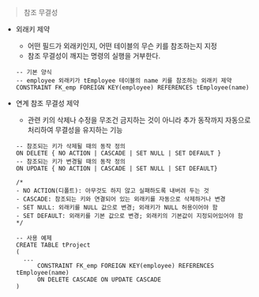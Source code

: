 > 참조 무결성

* 외래키 제약

  * 어떤 필드가 외래키인지, 어떤 테이블의 무슨 키를 참조하는지 지정
  * 참조 무결성이 깨지는 명령의 실행을 거부한다.

  ```mssql
  -- 기본 양식
  -- employee 외래키가 tEmployee 테이블의 name 키를 참조하는 외래키 제약
  CONSTRAINT FK_emp FOREIGN KEY(employee) REFERENCES tEmployee(name)
  ```

* 연계 참조 무결성 제약

  * 관련 키의 삭제나 수정을 무조건 금지하는 것이 아니라 추가 동작까지 자동으로 처리하여 무결성을 유지하는 기능

  ```mssql
  -- 참조되는 키가 삭제될 때의 동작 정의
  ON DELETE { NO ACTION | CASCADE | SET NULL | SET DEFAULT }
  -- 참조되는 키가 변경될 때의 동작 정의
  ON UPDATE { NO ACTION | CASCADE | SET NULL | SET DEFAULT}

  /*
  - NO ACTION(디폴트): 아무것도 하지 않고 실패하도록 내버려 두는 것
  - CASCADE: 참조되는 키와 연결되어 있는 외래키를 자동으로 삭제하거나 변경
  - SET NULL: 외래키를 NULL 값으로 변경; 외래키가 NULL 허용이어야 함
  - SET DEFAULT: 외래키를 기본 값으로 변경; 외래키의 기본값이 지정되어있어야 함
  */

  -- 사용 예제
  CREATE TABLE tProject
  (
  	...
    	CONSTRAINT FK_emp FOREIGN KEY(employee) REFERENCES tEmployee(name)
    	ON DELETE CASCADE ON UPDATE CASCADE
  )
  ```
